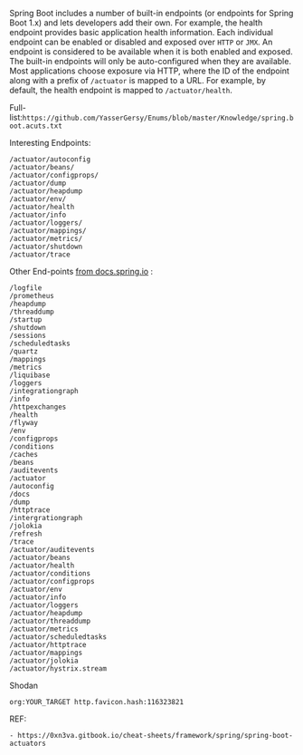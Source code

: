 Spring Boot includes a number of built-in endpoints (or endpoints for Spring Boot 1.x) and lets developers add their own. For example, the health endpoint provides basic application health information.
Each individual endpoint can be enabled or disabled and exposed over `HTTP` or `JMX`. An endpoint is considered to be available when it is both enabled and exposed. The built-in endpoints will only be auto-configured when they are available. Most applications choose exposure via HTTP, where the ID of the endpoint along with a prefix of `/actuator` is mapped to a URL. For example, by default, the health endpoint is mapped to `/actuator/health`.

Full-list:`https://github.com/YasserGersy/Enums/blob/master/Knowledge/spring.boot.acuts.txt`

Interesting Endpoints:

```
/actuator/autoconfig
/actuator/beans/
/actuator/configprops/
/actuator/dump
/actuator/heapdump
/actuator/env/
/actuator/health
/actuator/info
/actuator/loggers/
/actuator/mappings/
/actuator/metrics/
/actuator/shutdown
/actuator/trace
```

Other End-points [from docs.spring.io](https://docs.spring.io/spring-boot/docs/current/reference/html/actuator.html#actuator.endpoints) : 

```
/logfile
/prometheus
/heapdump
/threaddump
/startup
/shutdown
/sessions
/scheduledtasks
/quartz
/mappings
/metrics
/liquibase
/loggers
/integrationgraph
/info
/httpexchanges
/health
/flyway
/env
/configprops
/conditions
/caches
/beans
/auditevents
/actuator
/autoconfig
/docs
/dump
/httptrace
/intergrationgraph
/jolokia
/refresh
/trace
/actuator/auditevents
/actuator/beans
/actuator/health
/actuator/conditions
/actuator/configprops
/actuator/env
/actuator/info
/actuator/loggers
/actuator/heapdump
/actuator/threaddump
/actuator/metrics
/actuator/scheduledtasks
/actuator/httptrace
/actuator/mappings
/actuator/jolokia
/actuator/hystrix.stream
```

Shodan
```
org:YOUR_TARGET http.favicon.hash:116323821
```

REF:

```
- https://0xn3va.gitbook.io/cheat-sheets/framework/spring/spring-boot-actuators

```
